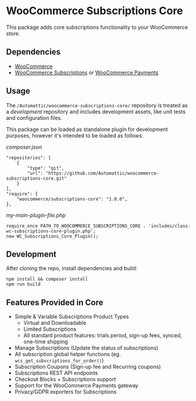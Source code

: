 # WooCommerce Subscriptions Core

This package adds core subscriptions functionality to your WooCommerce store.

## Dependencies

 - [WooCommerce](https://woocommerce.com/download/)
 - [WooCommerce Subscriptions](https://woocommerce.com/products/woocommerce-subscriptions/) or [WooCommerce Payments](https://woocommerce.com/products/woocommerce-payments/)

## Usage

The `/Automattic/woocommerce-subscriptions-core/` repository is treated as a _development_ repository and includes development assets, like unit tests and configuration files.

This package can be loaded as standalone plugin for development purposes, however it's intended to be loaded as follows:

*composer.json*
```
"repositories": [
    {
        "type": "git",
        "url": "https://github.com/Automattic/woocommerce-subscriptions-core.git"
    }
],
"require": {
    "woocommerce/subscriptions-core": "1.0.0",
},
```

*my-main-plugin-file.php*
```
require_once PATH_TO_WOOCOMMERCE_SUBSCRIPTIONS_CORE . 'includes/class-wc-subscriptions-core-plugin.php';
new WC_Subscriptions_Core_Plugin();
```

## Development

After cloning the repo, install dependencies and build:

```
npm install && composer install
npm run build
```

## Features Provided in Core

- Simple & Variable Subscriptions Product Types
  - Virtual and Downloadable
  - Limited Subscriptions
  - All standard product features: trials period, sign-up fees, synced, one-time shipping
- Manage Subscriptions (Update the status of subscriptions)
- All subscription global helper functions (eg. `wcs_get_subscriptions_for_order()`)
- Subscription Coupons (Sign-up fee and Recurring coupons)
- Subscriptions REST API endpoints
- Checkout Blocks + Subscriptions support
- Support for the WooCommerce Payments gateway
- Privacy/GDPR exporters for Subscriptions
